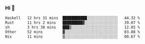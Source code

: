 ### Hi 👋

<!--START_SECTION:waka-->

```txt
Haskell   12 hrs 31 mins  ███████████░░░░░░░░░░░░░░   44.32 %
Rust      11 hrs 2 mins   █████████▓░░░░░░░░░░░░░░░   39.07 %
sh        3 hrs 38 mins   ███▒░░░░░░░░░░░░░░░░░░░░░   12.85 %
Other     52 mins         ▓░░░░░░░░░░░░░░░░░░░░░░░░   03.08 %
Nix       11 mins         ▒░░░░░░░░░░░░░░░░░░░░░░░░   00.67 %
```

<!--END_SECTION:waka-->
